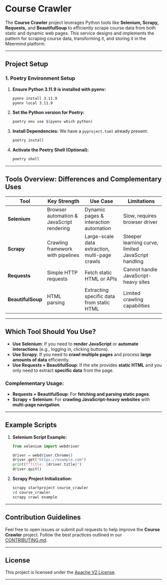 # **Course Crawler**

The **Course Crawler** project leverages Python tools like **Selenium, Scrapy, Requests,** and **BeautifulSoup** to efficiently scrape course data from both static and dynamic web pages. This service designs and implements the pattern for scraping course data, transforming it, and storing it in the Meermind platform.

---

## **Project Setup**

### **1. Poetry Environment Setup**

1. **Ensure Python 3.11.9 is installed with pyenv:**
   ```bash
   pyenv install 3.11.9
   pyenv local 3.11.9
   ```

2. **Set the Python version for Poetry:**
   ```bash
   poetry env use $(pyenv which python)
   ```

3. **Install Dependencies:**
   We have a `pyproject.toml` already present:
   ```bash
   poetry install
   ```

4. **Activate the Poetry Shell (Optional):**
   ```bash
   poetry shell
   ```

---

## **Tools Overview: Differences and Complementary Uses**

| **Tool**         | **Key Strength**                     | **Use Case**                               | **Limitations**                         |
|------------------|---------------------------------------|--------------------------------------------|-----------------------------------------|
| **Selenium**     | Browser automation & JavaScript rendering | Dynamic pages & interaction automation  | Slow, requires browser driver          |
| **Scrapy**       | Crawling framework with pipelines    | Large-scale data extraction, multi-page crawls | Steeper learning curve, limited JavaScript handling |
| **Requests**     | Simple HTTP requests                 | Fetch static HTML or APIs                 | Cannot handle JavaScript-heavy sites   |
| **BeautifulSoup**| HTML parsing                         | Extracting specific data from static HTML | Limited crawling capabilities          |

---

## **Which Tool Should You Use?**

- **Use Selenium**: If you need to **render JavaScript** or **automate interactions** (e.g., logging in, clicking buttons).
- **Use Scrapy**: If you need to **crawl multiple pages** and process **large amounts of data** efficiently.
- **Use Requests + BeautifulSoup**: If the site provides **static HTML** and you only need to extract **specific data** from the page.

### **Complementary Usage:**

- **Requests + BeautifulSoup**: For **fetching and parsing static pages**.
- **Scrapy + Selenium**: For **crawling JavaScript-heavy websites** with **multi-page navigation**.

---

## **Example Scripts**

1. **Selenium Script Example:**
   ```python
   from selenium import webdriver

   driver = webdriver.Chrome()
   driver.get("https://example.com")
   print(f"Title: {driver.title}")
   driver.quit()
   ```

2. **Scrapy Project Initialization:**
   ```bash
   scrapy startproject course_crawler
   cd course_crawler
   scrapy crawl example
   ```

---

## **Contribution Guidelines**

Feel free to open issues or submit pull requests to help improve the **Course Crawler** project. Follow the best practices outlined in our [CONTRIBUTING.md](./CONTRIBUTING.md).

---

## **License**

This project is licensed under the [Apache V2 License](./LICENSE).

---